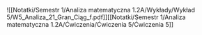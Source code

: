 ![[Notatki/Semestr 1/Analiza matematyczna 1.2A/Wykłady/Wykład 5/W5_Analiza_21_Gran_Ciąg_f.pdf]][[Notatki/Semestr 1/Analiza matematyczna 1.2A/Ćwiczenia/Ćwiczenia 5/Ćwiczenia 5]]